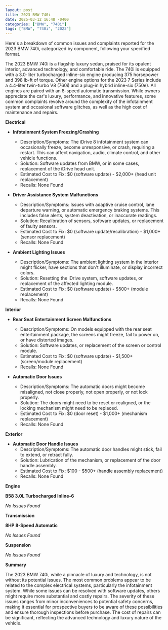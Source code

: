```yaml
---
layout: post
title: 2023 BMW 740i
date: 2025-03-12 16:48 -0400
categories: ["BMW", "740i"]
tags: ["BMW", "740i", "2023"]
---
```

Here's a breakdown of common issues and complaints reported for the 2023 BMW 740i, categorized by component, following your specified format.

The 2023 BMW 740i is a flagship luxury sedan, praised for its opulent interior, advanced technology, and comfortable ride. The 740i is equipped with a 3.0-liter turbocharged inline-six engine producing 375 horsepower and 398 lb-ft of torque. Other engine options for the 2023 7 Series include a 4.4-liter twin-turbo V8 (760i) and a plug-in hybrid inline-six (750e). All engines are paired with an 8-speed automatic transmission. While owners appreciate the car's luxury, performance, and innovative features, some common complaints revolve around the complexity of the infotainment system and occasional software glitches, as well as the high cost of maintenance and repairs.

**Electrical**

*   **Infotainment System Freezing/Crashing**
    *   Description/Symptoms: The iDrive 8 infotainment system can occasionally freeze, become unresponsive, or crash, requiring a restart. This can affect navigation, audio, climate control, and other vehicle functions.
    *   Solution: Software updates from BMW, or in some cases, replacement of the iDrive head unit.
    *   Estimated Cost to Fix: $0 (software update) - $2,000+ (head unit replacement)
    *   Recalls: None Found

*   **Driver Assistance System Malfunctions**
    *   Description/Symptoms: Issues with adaptive cruise control, lane departure warning, or automatic emergency braking systems. This includes false alerts, system deactivation, or inaccurate readings.
    *   Solution: Recalibration of sensors, software updates, or replacement of faulty sensors.
    *   Estimated Cost to Fix: $0 (software update/recalibration) - $1,000+ (sensor replacement)
    *   Recalls: None Found

*   **Ambient Lighting Issues**
    *   Description/Symptoms: The ambient lighting system in the interior might flicker, have sections that don't illuminate, or display incorrect colors.
    *   Solution: Resetting the iDrive system, software updates, or replacement of the affected lighting module.
    *   Estimated Cost to Fix: $0 (software update) - $500+ (module replacement)
    *   Recalls: None Found

**Interior**

*   **Rear Seat Entertainment Screen Malfunctions**
    *   Description/Symptoms: On models equipped with the rear seat entertainment package, the screens might freeze, fail to power on, or have distorted images.
    *   Solution: Software updates, or replacement of the screen or control module.
    *   Estimated Cost to Fix: $0 (software update) - $1,500+ (screen/module replacement)
    *   Recalls: None Found

*   **Automatic Door Issues**
    *   Description/Symptoms: The automatic doors might become misaligned, not close properly, not open properly, or not lock properly.
    *   Solution: The doors might need to be reset or realigned, or the locking mechanism might need to be replaced.
    *   Estimated Cost to Fix: $0 (door reset) - $1,000+ (mechanism replacement)
    *   Recalls: None Found

**Exterior**

*   **Automatic Door Handle Issues**
    *   Description/Symptoms: The automatic door handles might stick, fail to extend, or retract fully.
    *   Solution: Lubrication of the mechanism, or replacement of the door handle assembly.
    *   Estimated Cost to Fix: $100 - $500+ (handle assembly replacement)
    *   Recalls: None Found

**Engine**

**B58 3.0L Turbocharged Inline-6**

*No Issues Found*

**Transmission**

**8HP 8-Speed Automatic**

*No Issues Found*

**Suspension**

*No Issues Found*

**Summary**

The 2023 BMW 740i, while a pinnacle of luxury and technology, is not without its potential issues. The most common problems appear to be related to the complex electrical systems, particularly the infotainment system. While some issues can be resolved with software updates, others might require more substantial and costly repairs. The severity of these issues ranges from minor inconveniences to potential safety concerns, making it essential for prospective buyers to be aware of these possibilities and ensure thorough inspections before purchase. The cost of repairs can be significant, reflecting the advanced technology and luxury nature of the vehicle.

